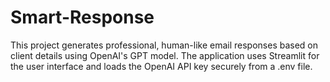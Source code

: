 # Smart-Response
This project generates professional, human-like email responses based on client details using OpenAI's GPT model. The application uses Streamlit for the user interface and loads the OpenAI API key securely from a .env file.
